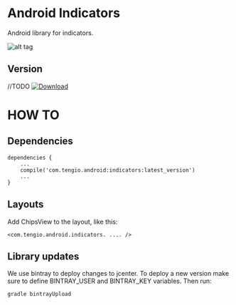 Android Indicators
==================

Android library for indicators.


![alt tag](https://raw.githubusercontent.com/Tengio/android-indicators/master/config/images/indicators.jpg)


Version
-------

//TODO
[ ![Download](https://api.bintray.com/packages/tengioltd/maven/indicators/images/download.svg) ](https://bintray.com/tengioltd/maven/indicators/_latestVersion)


HOW TO
======

Dependencies
------------

```
dependencies {
    ...
    compile('com.tengio.android:indicators:latest_version')
    ...
}
```

Layouts
-------
Add ChipsView to the layout, like this:

```
<com.tengio.android.indicators. .... />
```


Library updates
---------------

We use bintray to deploy changes to jcenter. To deploy a new version make sure to define BINTRAY_USER and BINTRAY_KEY variables. Then run:

```
gradle bintrayUpload
```
